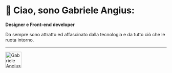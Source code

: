 # 👋 Ciao, sono Gabriele Angius:
**Designer e Front-end developer**

Da sempre sono attratto ed affascinato dalla tecnologia e da tutto ciò che le ruota intorno.

---

<img src="https://gabrieleangius.netlify.app/imgs/logo/logoMinimBlack.svg" width="50" height="auto" alt="Gabriele Angius personal logo" title="Gabriele Angius personal logo">
